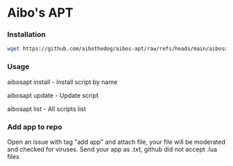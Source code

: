 # Aibo's APT
### Installation
```bash
wget https://github.com/aibothedog/aibos-apt/raw/refs/heads/main/aibosapt.lua aibosapt
```
### Usage
<p>aibosapt install <ScriptName> - Install script by name</p>
<p>aibosapt update <ScriptName> - Update script</p>
<p>aibosapt list - All scripts list</p>

### Add app to repo
<p>Open an issue with tag "add app" and attach file, your file will be moderated and checked for viruses. Send your app as .txt, github did not accept .lua files</p>
